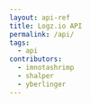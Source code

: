 ```yaml
---
layout: api-ref
title: Logz.io API
permalink: /api/
tags:
  - api
contributors:
  - imnotashrimp
  - shalper
  - yberlinger
---
```

